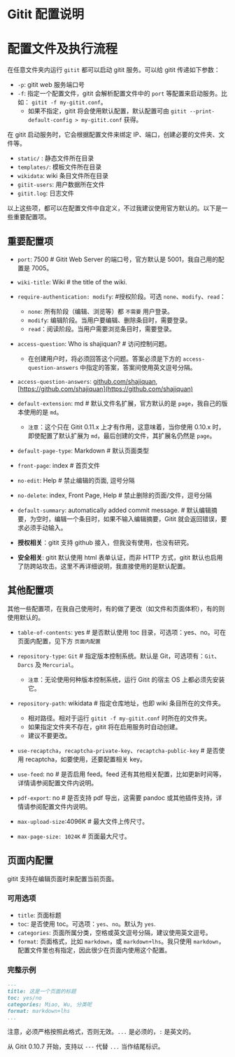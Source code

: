 # Gitit 配置说明
# 配置文件及执行流程
在任意文件夹内运行 `gitit` 都可以启动 gitit 服务。可以给 gitit 传递如下参数：
- `-p`: gitit web 服务端口号
- `-f`: 指定一个配置文件，gitit 会解析配置文件中的 `port` 等配置来启动服务。比如： `gitit -f my-gitit.conf`。
  - 如果不指定，gitit 将会使用默认配置，默认配置可由 `gitit --print-default-config > my-gitit.conf` 获得。

在 gitit 启动服务时，它会根据配置文件来绑定 IP、端口，创建必要的文件夹、文件等。
- `static/` : 静态文件所在目录
- `templates/`: 模板文件所在目录
- `wikidata`: wiki 条目文件所在目录
- `gitit-users`: 用户数据所在文件
- `gitit.log`:  日志文件

以上这些项，都可以在配置文件中自定义，不过我建议使用官方默认的。以下是一些重要配置项。

## 重要配置项
- `port`: 7500 # Gitit Web Server 的端口号，官方默认是 5001，我自己用的配置是 7005。
- `wiki-title`: Wiki # the title of the wiki.
- `require-authentication: modify`: #授权阶段。可选 `none`、`modify`、`read`：
  - `none`: 所有阶段（编辑、浏览等）都 `不需要` 用户登录。
  - `modify`: 编辑阶段。当用户要编辑、删除条目时，需要登录。
  - `read`：阅读阶段。当用户需要浏览条目时，需要登录。

- `access-question`: Who is shajiquan? # 访问控制问题。
  - 在创建用户时，将必须回答这个问题。答案必须是下方的 `access-question-answers` 中指定的答案，答案间使用英文逗号分隔。

- `access-question-answers`: [github.com/shajiquan](https://github.com/shajiquan), [https://github.com/shajiquan](https://github.com/shajiquan)
- `default-extension`: md # 默认文件名扩展，官方默认的是 `page`，我自己的版本使用的是 `md`。
  - `注意`：这个只在 Gitit 0.11.x 上才有作用，这意味着，当你使用 0.10.x 时，即使配置了默认扩展为 `md`，最后创建的文件，其扩展名仍然是 `page`。

- `default-page-type`: Markdown # 默认页面类型
- `front-page`: index # 首页文件
- `no-edit`: Help # 禁止编辑的页面, 逗号分隔
- `no-delete`: index, Front Page, Help # 禁止删除的页面/文件，逗号分隔
- `default-summary`: automatically added commit message. # 默认编辑摘要，为空时，编辑一个条目时，如果不输入编辑摘要，Gitit 就会返回错误，要求必须手动输入。
- **授权相关**：gitit 支持 github 接入，但我没有使用，也没有研究。
- **安全相关**: gitit 默认使用 html 表单认证，而非 HTTP 方式，gitit 默认也启用了防跨站攻击。这里不再详细说明，我直接使用的是默认配置。

## 其他配置项
其他一些配置项，在我自己使用时，有的做了更改（如文件和页面体积），有的则使用默认的。
- `table-of-contents`: yes # 是否默认使用 toc 目录，可选项：yes、no。可在页面内配置，见下方 `页面内配置`
- `repository-type`: `Git` # 指定版本控制系统。默认是 Git，可选项有：`Git`、`Darcs` 及 `Mercurial`。
  - `注意`：无论使用何种版本控制系统，运行 Gitit 的宿主 OS 上都必须先安装它。

- `repository-path`: wikidata # 指定仓库地址，也即 wiki 条目所在的文件夹。
  - 相对路径。相对于运行 `gitit -f my-gitit.conf` 时所在的文件夹。
  - 如果指定文件夹不存在，gitit 将在启用服务时自动创建。
  - 建议不要更改。

- `use-recaptcha`，`recaptcha-private-key`、`recaptcha-public-key` # 是否使用 recaptcha，如要使用，还要配置相关 key。
- `use-feed`: no # 是否启用 feed。feed 还有其他相关配置，比如更新时间等，详情请参阅配置文件内说明。
- `pdf-export`: no # 是否支持 pdf 导出，这需要 pandoc 或其他插件支持，详情请参阅配置文件内说明。
- `max-upload-size`:4096K # 最大文件上传尺寸。
- `max-page-size: 1024K` # 页面最大尺寸。

## 页面内配置
gitit 支持在编辑页面时来配置当前页面。

### 可用选项
- `title`: 页面标题
- `toc`: 是否使用 toc。可选项：`yes`、`no`。默认为 `yes`.
- `categories`: 页面所属分类，空格或英文逗号分隔，建议使用英文逗号。
- `format`: 页面格式，比如 `markdown`，或 `markdown+lhs`。我只使用 `markdown`，配置文件里也有指定，因此很少在页面内使用这个配置。

### 完整示例

```markdown
---
title: 这是一个页面的标题
toc: yes/no
categories: Miao, Wu, 分类呢
format: markdown+lhs
...
```

注意，必须严格按照此格式，否则无效。`...` 是必须的，`:` 是英文的。

从 Gitit 0.10.7 开始，支持以 `---` 代替 `...` 当作结尾标识。
